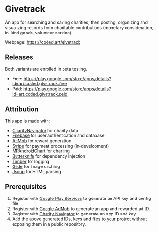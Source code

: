 ﻿# Givetrack

An app for searching and saving charities, then posting, organizing and visualizing records from charitable contributions (monetary consideration, in-kind goods, volunteer service).

Webpage: https://coded.art/givetrack

## Releases

Both variants are enrolled in beta testing.
* Free: https://play.google.com/store/apps/details?id=art.coded.givetrack.free
* Paid: https://play.google.com/store/apps/details?id=art.coded.givetrack.paid

## Attribution

This app is made with:

* [CharityNavigator](http://api.charitynavigator.org/) for charity data
* [Firebase](https://firebase.google.com) for user authentication and database
* [AdMob](https://admob.google.com) for reward generation
* [Stripe](https://stripe.com) for payment processing (in-development)
* [MPAndroidChart](https://github.com/PhilJay/MPAndroidChart) for charting
* [Butterknife](https://github.com/JakeWharton/butterknife) for dependency injection
* [Timber](https://github.com/JakeWharton/timber) for logging
* [Glide](https://github.com/bumptech/glide) for image caching
* [Jsoup](https://jsoup.org) for HTML parsing

## Prerequisites

1. Register with [Google Play Services](https://developer.android.com/distribute/play-services/) to generate an API key and config file.
2. Register with [Google AdMob](https://developers.google.com/ads/) to generate an app and rewarded ad ID.
3. Register with [Charity Navigator](http://api.charitynavigator.org/) to generate an app ID and key.
4. Add the above generated IDs, keys and files to your project without exposing them in a public repository.
